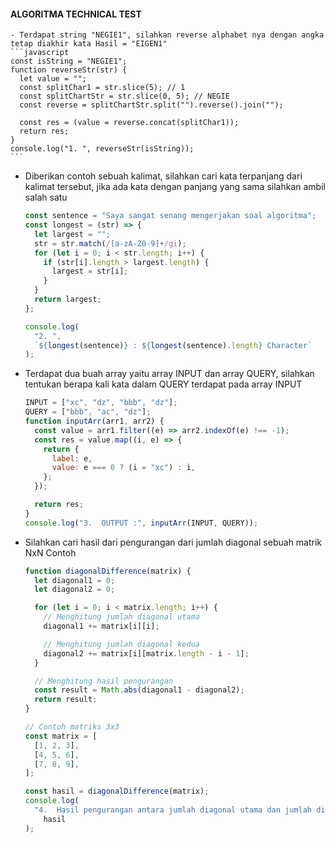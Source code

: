 #### ALGORITMA TECHNICAL TEST

	- Terdapat string "NEGIE1", silahkan reverse alphabet nya dengan angka tetap diakhir kata Hasil = "EIGEN1"
	```javascript
	const isString = "NEGIE1";
	function reverseStr(str) {
	  let value = "";
	  const splitChar1 = str.slice(5); // 1
	  const splitChartStr = str.slice(0, 5); // NEGIE
	  const reverse = splitChartStr.split("").reverse().join("");
	
	  const res = (value = reverse.concat(splitChar1));
	  return res;
	}
	console.log("1. ", reverseStr(isString));
	```


- Diberikan contoh sebuah kalimat, silahkan cari kata terpanjang dari kalimat tersebut, jika ada kata dengan panjang yang sama silahkan ambil salah satu

	```javascript
	const sentence = "Saya sangat senang mengerjakan soal algoritma";
	const longest = (str) => {
	  let largest = "";
	  str = str.match(/[a-zA-Z0-9]+/gi);
	  for (let i = 0; i < str.length; i++) {
		if (str[i].length > largest.length) {
		  largest = str[i];
		}
	  }
	  return largest;
	};

	console.log(
	  "2. ",
	  `${longest(sentence)} : ${longest(sentence).length} Character`
	);
	```


- Terdapat dua buah array yaitu array INPUT dan array QUERY, silahkan tentukan berapa kali kata dalam QUERY terdapat pada array INPUT

	```javascript
	INPUT = ["xc", "dz", "bbb", "dz"];
	QUERY = ["bbb", "ac", "dz"];
	function inputArr(arr1, arr2) {
	  const value = arr1.filter((e) => arr2.indexOf(e) !== -1);
	  const res = value.map((i, e) => {
		return {
		  label: e,
		  value: e === 0 ? (i = "xc") : i,
		};
	  });

	  return res;
	}
	console.log("3.  OUTPUT :", inputArr(INPUT, QUERY));
	```


- Silahkan cari hasil dari pengurangan dari jumlah diagonal sebuah matrik NxN Contoh

	```javascript
	function diagonalDifference(matrix) {
	  let diagonal1 = 0;
	  let diagonal2 = 0;

	  for (let i = 0; i < matrix.length; i++) {
		// Menghitung jumlah diagonal utama
		diagonal1 += matrix[i][i];

		// Menghitung jumlah diagonal kedua
		diagonal2 += matrix[i][matrix.length - i - 1];
	  }

	  // Menghitung hasil pengurangan
	  const result = Math.abs(diagonal1 - diagonal2);
	  return result;
	}

	// Contoh matriks 3x3
	const matrix = [
	  [1, 2, 3],
	  [4, 5, 6],
	  [7, 8, 9],
	];

	const hasil = diagonalDifference(matrix);
	console.log(
	  "4.  Hasil pengurangan antara jumlah diagonal utama dan jumlah diagonal kedua: " +
		hasil
	);
	```
